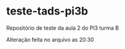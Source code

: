 # teste-tads-pi3b
Repositório de teste da aula 2 do PI3 turma B

Alteração feita no arquivo as 20:30
